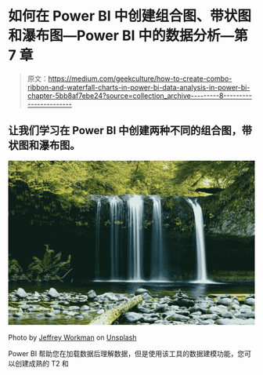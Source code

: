 # 如何在 Power BI 中创建组合图、带状图和瀑布图—Power BI 中的数据分析—第 7 章

> 原文：<https://medium.com/geekculture/how-to-create-combo-ribbon-and-waterfall-charts-in-power-bi-data-analysis-in-power-bi-chapter-5bb8af7ebe24?source=collection_archive---------8----------------------->

## 让我们学习在 Power BI 中创建两种不同的组合图，带状图和瀑布图。

![](img/75276d05f8174f402f5eb4513a8a2fb4.png)

Photo by [Jeffrey Workman](https://unsplash.com/@jeffreyp?utm_source=unsplash&utm_medium=referral&utm_content=creditCopyText) on [Unsplash](https://unsplash.com/s/photos/waterfall-ribbon?utm_source=unsplash&utm_medium=referral&utm_content=creditCopyText)

Power BI 帮助您在加载数据后理解数据，但是使用该工具的数据建模功能，您可以创建成熟的 T2 和